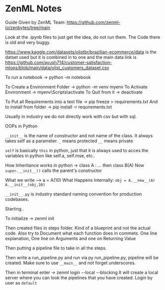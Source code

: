 # ZenML Notes

Guide Given by ZenML Team: https://github.com/zenml-io/zenbytes/tree/main

Look at the .ipynb files to just get the idea, do not run them. The Code there is old and very buggy.

https://www.kaggle.com/datasets/olistbr/brazilian-ecommerce/data is the datset used but it is combined in to one and the main data link is https://github.com/ayush714/customer-satisfaction-mlops/blob/main/data/olist_customers_dataset.csv

To run a notebook -> python -m notebook

To Create a Environment Folder -> python -m venv myenv
To Activate Environment -> myenv\Scripts\activate
To Quit from it -> deactivate

To Put all Requirements into a text file -> pip freeze > requirements.txt
And to install from folder -> pip install -r requirements.txt

Usually in industry we do not directly work with csv but with sql.

OOPs in Python

`__init__` is the name of constructor and not name of the class. It always takes self as a parameter.
`_` means protected
`__` means private

`self` is basically `this` in python, just that it is always used to acces the variables in python like self.a, self.mse, etc..

How Inheritance works in python -> class A : ... then class B(A)
Now `super.__init__()` calls the parent's constructor

What we write --> a = A(10)
What Happens Internally:
`obj = A.__new__(A)`
`A.__init__(obj,10)`

`__init__.py` is industry standard naming convention for production codebases.

Starting..

To initialize -> zenml init

Then created files in steps folder. Kind of a blueprint and not the actual code.
Also try to Document what each function does in commets. One line explanation, One line on Arguments and one on Returning Value

Then putting a pipeline file to take in all the steps.

Then write a run_pipeline.py and run via py run_pipeline.py, pipeline will be created. Make sure to use `__main__` and not forget underscores.

Then in terminal enter -> zenml login --local --blocking
It will create a local server where you can look the pipelines that you have created. Login by user as `default`
